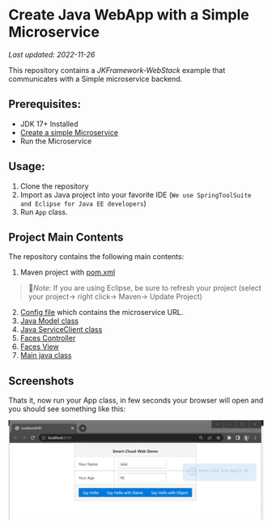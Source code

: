 # Create Java WebApp with a Simple Microservice
_Last updated: 2022-11-26_


This repository contains a _JKFramework-WebStack_ example that communicates with a Simple microservice backend.

## Prerequisites:
- JDK 17+ Installed
- [Create a simple Microservice](https://github.com/kiswanij/jkframework-microservice-example)
- Run the Microservice 

## Usage:
1. Clone the repository
2. Import as Java project into your favorite IDE (`We use SpringToolSuite and Eclipse for Java EE developers`)
3. Run `App` class.

## Project Main Contents 
The repository  contains the following main contents: 
1. Maven project with [pom.xml](pom.xml)
  > :page_facing_up:*Note*: If you are using Eclipse, be sure to refresh your project (select your project→ right click→ Maven→ Update Project)
2. [Config file](src/main/resources/config.properties) which contains the microservice URL.
3. [Java Model class](src/main/java/com/app/person/Model.java)    
4. [Java ServiceClient class](src/main/java/com/app/person/ServiceClient.java) 
5. [Faces Controller](src/main/java/com/app/person/Controller.java) 
7. [Faces View](src/main/webapp/index.xhtml)   
8. [Main java class](src/main/java/com/app/App.java)  

## Screenshots
Thats it, now run your App class, in few seconds your browser will open and you should see something like this:

![Screenshot](screenshots/home.png)